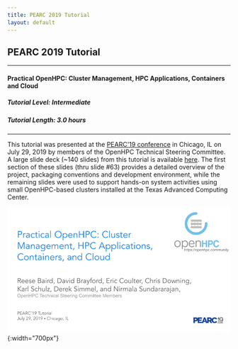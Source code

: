 ```yaml
---
title: PEARC 2019 Tutorial
layout: default
---
```


## PEARC 2019 Tutorial

---
#### Practical OpenHPC: Cluster Management, HPC Applications, Containers and Cloud
##### Tutorial Level: Intermediate
##### Tutorial Length: 3.0 hours
---

This tutorial was presented at the [PEARC'19
conference](https://pearc19.conference-program.com/presentation/?id=tut130&sess=sess112)
in Chicago, IL on July 29, 2019 by members of the OpenHPC Technical Steering
Committee. A large slide deck (~140 slides) from this tutorial is available
[here](https://docs.google.com/presentation/d/1u-GRzaeSGTNb4Qnk_rjBLb9go5xmW3mirqmchyH2Wjg/edit).
The first section of these slides (thru slide #63) provides a detailed overview of
the project, packaging conventions and development environment, while the
remaining slides were used to support hands-on system activities using
small OpenHPC-based clusters installed at the Texas Advanced Computing Center.

![pearc19](images/PEARC19.png){:width="700px"}